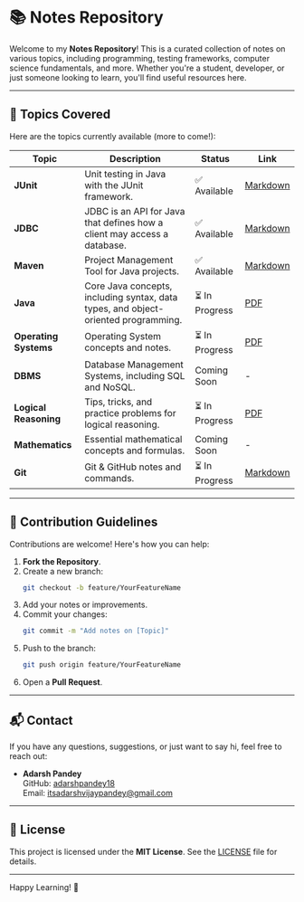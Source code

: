 # 📚 Notes Repository

Welcome to my **Notes Repository**! This is a curated collection of notes on various topics, including programming, testing frameworks, computer science fundamentals, and more. Whether you're a student, developer, or just someone looking to learn, you'll find useful resources here.

---

## 📂 **Topics Covered**

Here are the topics currently available (more to come!):

| Topic                | Description                                                               | Status       | Link                                                                  |
|----------------------|---------------------------------------------------------------------------|--------------|-----------------------------------------------------------------------|
| **JUnit**            | Unit testing in Java with the JUnit framework.                             | ✅ Available | [Markdown](https://github.com/adarshpandey18/notes/blob/main/JUnit.md) |
| **JDBC**             | JDBC is an API for Java that defines how a client may access a database.   | ✅ Available | [Markdown](https://github.com/adarshpandey18/notes/blob/main/JDBC.md)  |
| **Maven**            | Project Management Tool for Java projects.                                | ✅ Available | [Markdown](https://github.com/adarshpandey18/notes/blob/main/Maven.md) |
| **Java**             | Core Java concepts, including syntax, data types, and object-oriented programming. | ⏳ In Progress | [PDF](https://github.com/adarshpandey18/notes/blob/main/java-notes) |
| **Operating Systems**| Operating System concepts and notes.                                      | ⏳ In Progress | [PDF](https://github.com/adarshpandey18/notes/tree/main/OS-Notes)     |
| **DBMS**             | Database Management Systems, including SQL and NoSQL.                      | Coming Soon  | -                                                                     |
| **Logical Reasoning**| Tips, tricks, and practice problems for logical reasoning.                | ⏳ In Progress | [PDF](https://github.com/adarshpandey18/notes/tree/main/Logical%20reasoning) |
| **Mathematics**      | Essential mathematical concepts and formulas.                             | Coming Soon  | -                                                                     |
| **Git**              | Git & GitHub notes and commands.                                          | ⏳ In Progress | [Markdown](https://github.com/adarshpandey18/notes/blob/main/Git.md)   |

---

## 📝 **Contribution Guidelines**

Contributions are welcome! Here's how you can help:

1. **Fork the Repository**.
2. Create a new branch:
   ```bash
   git checkout -b feature/YourFeatureName
   ```
3. Add your notes or improvements.
4. Commit your changes:
   ```bash
   git commit -m "Add notes on [Topic]"
   ```
5. Push to the branch:
   ```bash
   git push origin feature/YourFeatureName
   ```
6. Open a **Pull Request**.

---

## 📬 **Contact**

If you have any questions, suggestions, or just want to say hi, feel free to reach out:

- **Adarsh Pandey**  
  GitHub: [adarshpandey18](https://github.com/adarshpandey18)  
  Email: [itsadarshvijaypandey@gmail.com](mailto:itsadarshvijaypandey@gmail.com)

---

## 📜 **License**

This project is licensed under the **MIT License**. See the [LICENSE](LICENSE) file for details.

---

Happy Learning! 🎉
